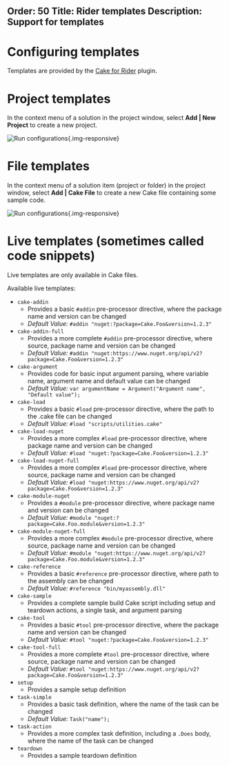 Order: 50
Title: Rider templates
Description: Support for templates
---

# Configuring templates

Templates are provided by the [Cake for Rider](https://plugins.jetbrains.com/plugin/15729-cake-rider) plugin.

# Project templates

In the context menu of a solution in the project window, 
select **Add | New Project** to create a new project.

![Run configurations](/assets/img/cake-rider/docs/project-templates.png){.img-responsive}

# File templates

In the context menu of a solution item (project or folder) in the project window, 
select **Add | Cake File** to create a new Cake file containing some sample code.

![Run configurations](/assets/img/cake-rider/docs/item-templates.png){.img-responsive}

# Live templates (sometimes called code snippets)

Live templates are only available in Cake files.

Available live templates:

* `cake-addin`
  * Provides a basic `#addin` pre-processor directive, where the package name and version can be changed
  * _Default Value:_ `#addin "nuget:?package=Cake.Foo&version=1.2.3"`
* `cake-addin-full`
  * Provides a more complete `#addin` pre-processor directive, where source, package name and version can be changed
  * _Default Value:_ `#addin "nuget:https://www.nuget.org/api/v2?package=Cake.Foo&version=1.2.3"`
* `cake-argument`
  * Provides code for basic input argument parsing, where variable name, argument name and default value can be changed
  * _Default Value:_ `var argumentName = Argument("Argument name", "Default value");`
* `cake-load`
  * Provides a basic `#load` pre-processor directive, where the path to the .cake file can be changed
  * _Default Value:_ `#load "scripts/utilities.cake"`
* `cake-load-nuget`
  * Provides a more complex `#load` pre-processor directive, where package name and version can be changed
  * _Default Value:_ `#load "nuget:?package=Cake.Foo&version=1.2.3"`
* `cake-load-nuget-full`
  * Provides a more complex `#load` pre-processor directive, where source, package name and version can be changed
  * _Default Value:_ `#load "nuget:https://www.nuget.org/api/v2?package=Cake.Foo&version=1.2.3"`
* `cake-module-nuget`
  * Provides a `#module` pre-processor directive, where package name and version can be changed
  * _Default Value:_ `#module "nuget:?package=Cake.Foo.module&version=1.2.3"`
* `cake-module-nuget-full`
  * Provides a more complex `#module` pre-processor directive, where source, package name and version can be changed
  * _Default Value:_ `#module "nuget:https://www.nuget.org/api/v2?package=Cake.Foo.module&version=1.2.3"`
* `cake-reference`
  * Provides a basic `#reference` pre-processor directive, where path to the assembly can be changed
  * _Default Value:_ `#reference "bin/myassembly.dll"`
* `cake-sample`
  * Provides a complete sample build Cake script including setup and teardown actions, a single task, and argument parsing
* `cake-tool`
  * Provides a basic `#tool` pre-processor directive, where the package name and version can be changed
  * _Default Value:_ `#tool "nuget:?package=Cake.Foo&version=1.2.3"`
* `cake-tool-full`
  * Provides a more complete `#tool` pre-processor directive, where source, package name and version can be changed
  * _Default Value:_ `#tool "nuget:https://www.nuget.org/api/v2?package=Cake.Foo&version=1.2.3"`
* `setup`
  * Provides a sample setup definition
* `task-simple`
  * Provides a basic task definition, where the name of the task can be changed
  * _Default Value:_ `Task("name");`
* `task-action`
  * Provides a more complex task definition, including a `.Does` body, where the name of the task can be changed
* `teardown`
  * Provides a sample teardown definition
